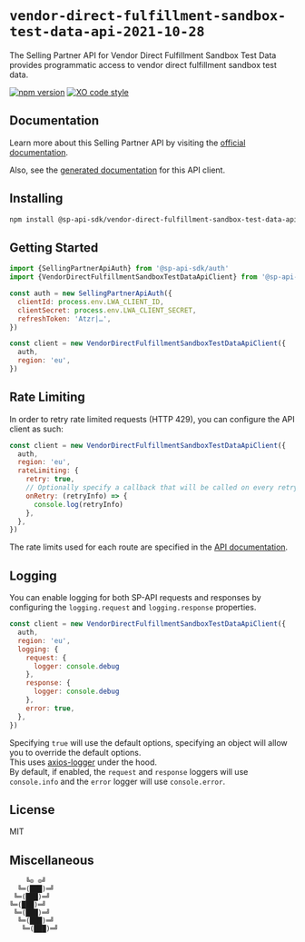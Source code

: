 # `vendor-direct-fulfillment-sandbox-test-data-api-2021-10-28`

The Selling Partner API for Vendor Direct Fulfillment Sandbox Test Data provides programmatic access to vendor direct fulfillment sandbox test data.

[![npm version](https://badgen.net/npm/v/@sp-api-sdk/vendor-direct-fulfillment-sandbox-test-data-api-2021-10-28)](https://www.npmjs.com/package/@sp-api-sdk/vendor-direct-fulfillment-sandbox-test-data-api-2021-10-28)
[![XO code style](https://badgen.net/badge/code%20style/XO/cyan)](https://github.com/xojs/xo)

## Documentation

Learn more about this Selling Partner API by visiting the [official documentation](https://developer-docs.amazon.com/sp-api/docs).

Also, see the [generated documentation](https://bizon.github.io/selling-partner-api-sdk/modules/_sp-api-sdk_vendor-direct-fulfillment-sandbox-test-data-api-2021-10-28.html) for this API client.

## Installing

```sh
npm install @sp-api-sdk/vendor-direct-fulfillment-sandbox-test-data-api-2021-10-28
```

## Getting Started

```javascript
import {SellingPartnerApiAuth} from '@sp-api-sdk/auth'
import {VendorDirectFulfillmentSandboxTestDataApiClient} from '@sp-api-sdk/vendor-direct-fulfillment-sandbox-test-data-api-2021-10-28'

const auth = new SellingPartnerApiAuth({
  clientId: process.env.LWA_CLIENT_ID,
  clientSecret: process.env.LWA_CLIENT_SECRET,
  refreshToken: 'Atzr|…',
})

const client = new VendorDirectFulfillmentSandboxTestDataApiClient({
  auth,
  region: 'eu',
})
```

## Rate Limiting

In order to retry rate limited requests (HTTP 429), you can configure the API client as such:

```javascript
const client = new VendorDirectFulfillmentSandboxTestDataApiClient({
  auth,
  region: 'eu',
  rateLimiting: {
    retry: true,
    // Optionally specify a callback that will be called on every retry.
    onRetry: (retryInfo) => {
      console.log(retryInfo)
    },
  },
})
```

The rate limits used for each route are specified in the [API documentation](https://developer-docs.amazon.com/sp-api/docs).

## Logging

You can enable logging for both SP-API requests and responses by configuring the `logging.request` and `logging.response` properties.

```javascript
const client = new VendorDirectFulfillmentSandboxTestDataApiClient({
  auth,
  region: 'eu',
  logging: {
    request: {
      logger: console.debug
    },
    response: {
      logger: console.debug
    },
    error: true,
  },
})
```

Specifying `true` will use the default options, specifying an object will allow you to override the default options.  
This uses [axios-logger](https://github.com/hg-pyun/axios-logger) under the hood.  
By default, if enabled, the `request` and `response` loggers will use `console.info` and the `error` logger will use `console.error`.


## License

MIT

## Miscellaneous

```
    ╚⊙ ⊙╝
  ╚═(███)═╝
 ╚═(███)═╝
╚═(███)═╝
 ╚═(███)═╝
  ╚═(███)═╝
   ╚═(███)═╝
```
